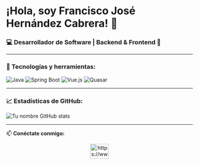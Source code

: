 # ¡Hola, soy Francisco José Hernández Cabrera! 👋  

### 💻 Desarrollador de Software | Backend & Frontend 🚀  

---

### 🚀 Tecnologías y herramientas:
![Java](https://img.shields.io/badge/Java-ED8B00?style=for-the-badge&logo=java&logoColor=white)
![Spring Boot](https://img.shields.io/badge/Spring_Boot-6DB33F?style=for-the-badge&logo=spring&logoColor=white)
![Vue.js](https://img.shields.io/badge/Vue.js-4FC08D?style=for-the-badge&logo=vue.js&logoColor=white)
![Quasar](https://img.shields.io/badge/Quasar-1976D2?style=for-the-badge&logo=quasar&logoColor=white)

---

### 📈 Estadísticas de GitHub:
![Tu nombre GitHub stats](https://github-readme-stats.vercel.app/api?username=TuUsuario&show_icons=true&theme=radical)

---

📫 **Conéctate conmigo:**
<p align="center">
<a href="https://www.linkedin.com/in/francisco-hernández-cabrera" target="_blank"><img align="center" src="https://raw.githubusercontent.com/rahuldkjain/github-profile-readme-generator/master/src/images/icons/Social/linked-in-alt.svg" alt="https://www.linkedin.com/in/francisco-hernández-cabrera" height="40" width="50" /></a>
</p>

